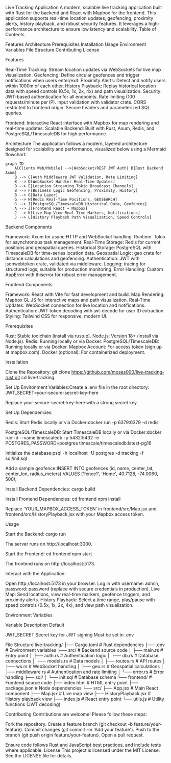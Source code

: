 Live Tracking Application
A modern, scalable live tracking application built with Rust for the backend and React with Mapbox for the frontend. This application supports real-time location updates, geofencing, proximity alerts, history playback, and robust security features. It leverages a high-performance architecture to ensure low latency and scalability.
Table of Contents

Features
Architecture
Prerequisites
Installation
Usage
Environment Variables
File Structure
Contributing
License

Features

Real-Time Tracking: Stream location updates via WebSockets for live map visualization.
Geofencing: Define circular geofences and trigger notifications when users enter/exit.
Proximity Alerts: Detect and notify users within 1000m of each other.
History Playback: Replay historical location data with speed controls (0.5x, 1x, 2x, 4x) and path visualization.
Security:
JWT-based authentication for all endpoints.
Rate limiting (100 requests/minute per IP).
Input validation with validator crate.
CORS restricted to frontend origin.
Secure headers and parameterized SQL queries.


Frontend: Interactive React interface with Mapbox for map rendering and real-time updates.
Scalable Backend: Built with Rust, Axum, Redis, and PostgreSQL/TimescaleDB for high performance.

Architecture
The application follows a modern, layered architecture designed for scalability and performance, visualized below using a Mermaid flowchart:
```
graph TD
    A[Clients Web/Mobile] -->|WebSocket/REST JWT Auth| B[Rust Backend Axum]
    B --> C[Auth Middleware JWT Validation, Rate Limiting]
    B --> D[WebSocket Handler Real-Time Updates]
    B --> E[Location Streaming Tokio Broadcast Channels]
    B --> F[Business Logic Geofencing, Proximity, History]
    B --> G[Data Layer]
    G --> H[Redis Real-Time Positions, GEOSEARCH]
    G --> I[PostgreSQL/TimescaleDB Historical Data, Geofences]
    A --> J[Frontend React + Mapbox]
    J --> K[Live Map View Real-Time Markers, Notifications]
    J --> L[History Playback Path Visualization, Speed Controls]
```
Backend Components

Framework: Axum for async HTTP and WebSocket handling.
Runtime: Tokio for asynchronous task management.
Real-Time Storage: Redis for current positions and geospatial queries.
Historical Storage: PostgreSQL with TimescaleDB for time-series location data.
Geospatial Logic: geo crate for distance calculations and geofencing.
Authentication: JWT with jsonwebtoken crate, validated via middleware.
Logging: tracing for structured logs, suitable for production monitoring.
Error Handling: Custom AppError with thiserror for robust error management.

Frontend Components

Framework: React with Vite for fast development and build.
Map Rendering: Mapbox GL JS for interactive maps and path visualization.
Real-Time Updates: WebSocket connection for live location and notifications.
Authentication: JWT token decoding with jwt-decode for user ID extraction.
Styling: Tailwind CSS for responsive, modern UI.

Prerequisites

Rust: Stable toolchain (install via rustup).
Node.js: Version 18+ (install via Node.js).
Redis: Running locally or via Docker.
PostgreSQL/TimescaleDB: Running locally or via Docker.
Mapbox Account: For access token (sign up at mapbox.com).
Docker (optional): For containerized deployment.

Installation

Clone the Repository:
git clone https://github.com/moses000/live-tracking-rust.git
cd live-tracking


Set Up Environment Variables:Create a .env file in the root directory:
JWT_SECRET=your-secure-secret-key-here

Replace your-secure-secret-key-here with a strong secret key.

Set Up Dependencies:

Redis: Start Redis locally or via Docker:docker run -p 6379:6379 -d redis


PostgreSQL/TimescaleDB: Start TimescaleDB locally or via Docker:docker run -d --name timescaledb -p 5432:5432 -e POSTGRES_PASSWORD=postgres timescale/timescaledb:latest-pg16


Initialize the database:psql -h localhost -U postgres -d tracking -f sql/init.sql

Add a sample geofence:INSERT INTO geofences (id, name, center_lat, center_lon, radius_meters)
VALUES ('fence1', 'Home', 40.7128, -74.0060, 500);




Install Backend Dependencies:
cargo build


Install Frontend Dependencies:
cd frontend
npm install

Replace 'YOUR_MAPBOX_ACCESS_TOKEN' in frontend/src/Map.jsx and frontend/src/HistoryPlayback.jsx with your Mapbox access token.


Usage

Start the Backend:
cargo run

The server runs on http://localhost:3000.

Start the Frontend:
cd frontend
npm start

The frontend runs on http://localhost:5173.

Interact with the Application:

Open http://localhost:5173 in your browser.
Log in with username: admin, password: password (replace with secure credentials in production).
Live Map: Send locations, view real-time markers, geofence triggers, and proximity alerts.
History Playback: Select a time range, play/pause with speed controls (0.5x, 1x, 2x, 4x), and view path visualization.



Environment Variables



Variable
Description
Default



JWT_SECRET
Secret key for JWT signing
Must be set in .env


File Structure
live-tracking/
├── Cargo.toml            # Rust dependencies
├── .env                  # Environment variables
├── src/                  # Backend source code
│   ├── main.rs           # Entry point
│   ├── auth.rs           # Authentication logic
│   ├── db.rs             # Database connections
│   ├── models.rs         # Data models
│   ├── routes.rs         # API routes
│   ├── ws.rs             # WebSocket handling
│   ├── geo.rs            # Geospatial calculations
│   ├── middleware.rs     # Authentication and rate limiting
│   └── error.rs          # Error handling
├── sql/
│   └── init.sql          # Database schema
└── frontend/             # Frontend source code
    ├── index.html        # HTML entry point
    ├── package.json      # Node dependencies
    └── src/
        ├── App.jsx       # Main React component
        ├── Map.jsx       # Live map view
        ├── HistoryPlayback.jsx # History playback view
        ├── index.js      # React entry point
        └── utils.js      # Utility functions (JWT decoding)

Contributing
Contributions are welcome! Please follow these steps:

Fork the repository.
Create a feature branch (git checkout -b feature/your-feature).
Commit changes (git commit -m 'Add your feature').
Push to the branch (git push origin feature/your-feature).
Open a pull request.

Ensure code follows Rust and JavaScript best practices, and include tests where applicable.
License
This project is licensed under the MIT License. See the LICENSE file for details.
